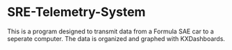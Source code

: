 # SRE-Telemetry-System
This is a program designed to transmit data from a Formula SAE car to a seperate computer. The data is organized and graphed with KXDashboards.
